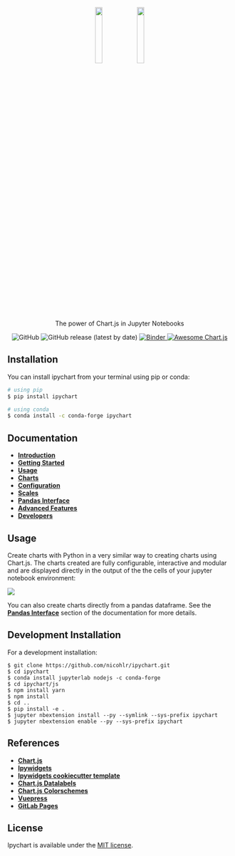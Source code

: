 <p align="center">
    <img src="./docs/docs/.vuepress/public/ipychart.png#gh-light-mode-only" width="18%">
    <img src="./docs/docs/.vuepress/public/ipychart-dark.png#gh-dark-mode-only" width="18%"><br>
    The power of Chart.js in Jupyter Notebooks
</p>

<p align="center">
    <img alt="GitHub" src="https://img.shields.io/github/license/nicohlr/ipychart">
    <img alt="GitHub release (latest by date)" src="https://img.shields.io/github/v/release/nicohlr/ipychart">
    <a href="https://mybinder.org/v2/gh/nicohlr/ipychart-demo-notebooks/master">
        <img alt="Binder" src="https://mybinder.org/badge_logo.svg">
    </a>
    <a href="https://github.com/chartjs/awesome">
        <img alt="Awesome Chart.js" src="https://img.shields.io/static/v1?message=awesome&logo=awesome-lists&labelColor=fc60a8&color=494368&logoColor=white&label=%20">
    </a>
</p>

Installation
------------

You can install ipychart from your terminal using pip or conda:

```bash
# using pip
$ pip install ipychart

# using conda
$ conda install -c conda-forge ipychart
```

Documentation
------------

- [**Introduction**](https://nicohlr.gitlab.io/ipychart/user_guide/introduction.html)
- [**Getting Started**](https://nicohlr.gitlab.io/ipychart/user_guide/getting_started.html)
- [**Usage**](https://nicohlr.gitlab.io/ipychart/user_guide/usage.html)
- [**Charts**](https://nicohlr.gitlab.io/ipychart/user_guide/charts.html)
- [**Configuration**](https://nicohlr.gitlab.io/ipychart/user_guide/configuration.html)
- [**Scales**](https://nicohlr.gitlab.io/ipychart/user_guide/scales.html)
- [**Pandas Interface**](https://nicohlr.gitlab.io/ipychart/user_guide/pandas.html)
- [**Advanced Features**](https://nicohlr.gitlab.io/ipychart/user_guide/advanced.html)
- [**Developers**](https://nicohlr.gitlab.io/ipychart/developer_guide/development_installation.html)

Usage
------------

Create charts with Python in a very similar way to creating charts using Chart.js. The charts created are fully configurable, interactive and modular and are displayed directly in the output of the the cells of your jupyter notebook environment:

![](./docs/docs/.vuepress/public/ipychart-demo.gif)

You can also create charts directly from a pandas dataframe. See the [**Pandas Interface**](https://nicohlr.gitlab.io/ipychart/user_guide/pandas.html) section of the documentation for more details.

Development Installation 
------------

For a development installation:

    $ git clone https://github.com/nicohlr/ipychart.git
    $ cd ipychart
    $ conda install jupyterlab nodejs -c conda-forge
    $ cd ipychart/js
    $ npm install yarn
    $ npm install 
    $ cd .. 
    $ pip install -e .
    $ jupyter nbextension install --py --symlink --sys-prefix ipychart
    $ jupyter nbextension enable --py --sys-prefix ipychart

References
------------

- [**Chart.js**](https://www.chartjs.org/)
- [**Ipywidgets**](https://ipywidgets.readthedocs.io/en/latest/index.html)
- [**Ipywidgets cookiecutter template**](https://github.com/jupyter-widgets/widget-cookiecutter)
- [**Chart.js Datalabels**](https://github.com/chartjs/chartjs-plugin-datalabels)
- [**Chart.js Colorschemes**](https://github.com/nagix/chartjs-plugin-colorschemes)
- [**Vuepress**](https://vuepress.vuejs.org/)
- [**GitLab Pages**](https://docs.gitlab.com/ee/user/project/pages/)

License
------------

Ipychart is available under the [MIT license](https://opensource.org/licenses/MIT).